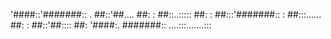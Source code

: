 
'####::'#######::
. ##::'##.... ##:
: ##::..::::: ##:
: ##:::'#######::
: ##:::...... ##:
: ##::'##:::: ##:
'####:. #######::
....:::.......::: 
              
              

              
              

